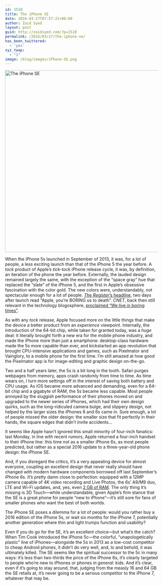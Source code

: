 ```yaml
---
id: 1510
title: The iPhone SE
date: 2016-03-27T07:57:21+00:00
author: Zaid Syed
layout: post
guid: http://zaidsyed.com/?p=1510
permalink: /2016/03/27/the-iphone-se/
has_been_twittered:
  - 'yes'
xyz_twap:
  - "1"
image: /blog/images/iPhone-SE.png
---
```

<img style="display:block; margin-left:auto; margin-right:auto;" src="http://zaidsyed.com/images/iPhone-SE.png" alt="The iPhone SE" title="iPhone-SE.png" border="0" width="579" height="600" />
  
When the iPhone 5s launched in September of 2013, it was, for a lot of people, a less exciting launch than that of the iPhone 5 the year before. A _tock_ product of Apple’s _tick-tock_ iPhone release cycle, it was, by definition, an iteration of the phone the year before. Externally, the lauded design remained largely the same, with the exception of the “space gray” hue that replaced the “slate” of the iPhone 5, and the first in Apple’s obsessive fascination with the color gold. The new colors were, understandably, not spectacular enough for a lot of people. [_The Register_’s headline](http://www.theregister.co.uk/2013/09/12/apple_samsung_iphone_zzz/), two days after launch read “Apple, you’re BORING us to death”. _CNET_, back then still relevant in the technology blogosphere, [proclaimed “We live in boring times”](http://www.cnet.com/news/apples-iphone-5s-5c-debut-we-live-in-boring-times/).

As with any _tock_ release, Apple focused more on the little things that make the device a better product from an _experience_ viewpoint. Internally, the introduction of the 64-bit chip, while taken for granted today, was a _huge_ deal: it literally brought forth a new era for the mobile phone industry, and made the iPhone more than just a smartphone: desktop-class hardware made the 5s more capable than ever, and kickstarted an app revolution that brought CPU-intensive applications and games, such as Pixelmator and Vainglory, to a mobile phone for the first time. I’m still amazed at how good the Pixelmator app is for image-editing and graphic design on-the-go.

Two and a half years later, the 5s is a bit long in the tooth. Safari purges webpages from memory, apps crash randomly from time to time. As time wears on, I turn more settings off in the interest of saving both battery and CPU usage. As iOS became more advanced and demanding, even for a 64-bit chip and a gigabyte of RAM, the 5s became less capable. Most people annoyed by the sluggish performance of their phones moved on and upgraded to the newer series of iPhones, which had their own design quirks, such as the long-ridiculed camera bulge, and slippery design, not helped by the larger sizes the iPhones 6 and 6s came in. Sure enough, a lot of people missed the older design: the smaller size that fit perfectly in their hands, the square edges that didn’t invite accidents…

It seems like Apple hasn’t ignored this small minority of four-inch fanatics: last Monday, in line with recent rumors, Apple returned a four-inch handset to their iPhone line: this time not as a smaller iPhone 6s, as most people predicted, but rather as a special 2016 update to a three-year-old phone design: the iPhone SE.

And, if you disregard the critics, it’s a very appealing device for almost everyone, coupling an excellent design that never really should have changed with modern hardware components borrowed off last September’s iPhone 6s. It’s pretty damn close to perfection: equipped with a 12MP camera capable of 4K video recording and Live Photos, the 6s’ A9/M9 duo, LTE and Wi-Fi updates, and, yes, even [2 GB of RAM](http://www.macrumors.com/2016/03/22/9-7-ipad-pro-iphone-se-2gb-ram/). The only thing it’s missing is 3D Touch—while understandable, given Apple’s firm stance that the SE is a great phone for people “new to iPhone”—it’s still sore for fans of smaller phones who want the best of both worlds.

The iPhone SE poses a dilemma for a lot of people: would you rather buy a 2016 edition of the iPhone 5s, or wait six months for the iPhone 7, potentially another generation where thin and light trumps function and usability?

Even if you do go for the SE, it’s an excellent choice—but what’s the catch? When Tim Cook introduced the iPhone 5c—the colorful, “unapologetically plastic” line of iPhones—alongside the 5s in 2013 as a low-cost competitor to cheap Android phones, it didn’t do very well, and, lo and behold, it was ultimately killed. The SE seems like the spiritual successor to the 5c in many ways: it’s less than two-thirds the price of the iPhone 6s, it’s clearly targeted to people who’re new to iPhones or phones _in general_: kids. And it’s clear, even if it’s going to stay around, that, judging from the measly 16 and 64 GB the SE retails at, it’s never going to be a serious competitor to the iPhone 7, whatever that may be.